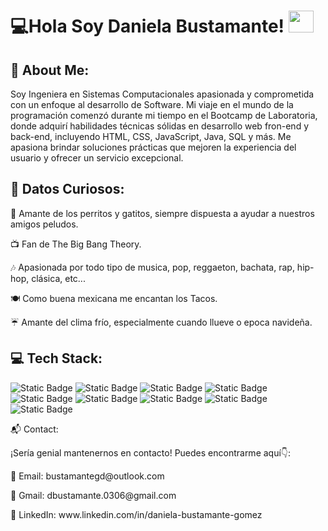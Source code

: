 <h1>💻Hola Soy Daniela Bustamante!  <img src="https://images.emojiterra.com/twitter/v13.1/512px/1f1f2-1f1fd.png" width="40" height="35"></h1> 
<h2>💫 About Me:</h2>
<p>Soy Ingeniera en Sistemas Computacionales apasionada y comprometida con un enfoque al desarrollo de Software. Mi viaje en el mundo de la programación comenzó durante mi tiempo en el Bootcamp de Laboratoria, donde adquirí habilidades técnicas sólidas en desarrollo web fron-end y back-end, incluyendo HTML, CSS, JavaScript, Java, SQL y  más. Me apasiona brindar soluciones prácticas que mejoren la experiencia del usuario y ofrecer un servicio excepcional.</p>

<h2>🌟 Datos Curiosos:</h2>

<p>🐾 Amante de los perritos y gatitos, siempre dispuesta a ayudar a nuestros amigos peludos.</p>
<p>📺 Fan de The Big Bang Theory.</p>
<p>🎶 Apasionada por todo tipo de musica, pop, reggaeton, bachata, rap, hip-hop, clásica, etc... </p>
<p>🍽️ Como buena mexicana me encantan los Tacos.</p>
<p>☔ Amante del clima frío, especialmente cuando llueve o epoca navideña.</p>

<h2>💻 Tech Stack:</h2>
<p><img alt="Static Badge" src="https://img.shields.io/badge/HTML-%23D35400%20?style=for-the-badge&logo=html5&logoColor=white&labelColor=%23D35400%20&color=%23D35400%20">
<img alt="Static Badge" src="https://img.shields.io/badge/CSS3-%232874A6%20?style=for-the-badge&logo=css3&logoColor=white&labelColor=%232874A6%20&color=%232874A6%20">
<img alt="Static Badge" src="https://img.shields.io/badge/JAVASCRIPT-%23D4AC0D?style=for-the-badge&logo=javascript&logoColor=white&labelColor=%23D4AC0D&color=%23D4AC0D">
<img alt="Static Badge" src="https://img.shields.io/badge/GIT-%23A93226%20?style=for-the-badge&logo=javascript&logoColor=white&labelColor=%23A93226%20&color=%23A93226%20">
<img alt="Static Badge" src="https://img.shields.io/badge/GITHUB-7A23C8?style=for-the-badge&logo=GITHUB&logoColor=B88CDF&color=7A23C8">
<img alt="Static Badge" src="https://img.shields.io/badge/VISUAL%20STUDIO%20CODE-DE12AA?style=for-the-badge&logo=visual%20studio%20code&logoColor=FF26C8&color=A50A7E">
<img alt="Static Badge" src="https://img.shields.io/badge/TRELLO-337A30?style=for-the-badge&logo=TRELLO&logoColor=A4E1A1&color=068400">
<img alt="Static Badge" src="https://img.shields.io/badge/JAVA-E54200?style=for-the-badge&logo=JAVA&logoColor=FD9971&color=E54200">
<img alt="Static Badge" src="https://img.shields.io/badge/ECLIPSE-1008C0?style=for-the-badge&logo=eclipse&logoColor=7CACF5&color=1008C0">
</p>

<p>📬 Contact:</p>
<p>¡Sería genial mantenernos en contacto! Puedes encontrarme aquí👇:</p>

<p>📧 Email: bustamantegd@outlook.com</p>
<p>📧 Gmail: dbustamante.0306@gmail.com</p>
<p>👩 LinkedIn: www.linkedin.com/in/daniela-bustamante-gomez</p>

